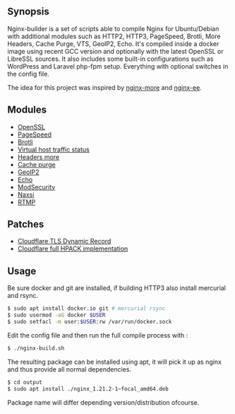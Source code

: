 ## Synopsis

Nginx-builder is a set of scripts able to compile Nginx for Ubuntu/Debian with additional modules such as HTTP2, HTTP3, PageSpeed, Brotli, More Headers, Cache Purge, VTS, GeoIP2, Echo. It's compiled
inside a docker image using recent GCC version and optionally with the latest OpenSSL or LibreSSL sources. It also includes some built-in configurations such as WordPress and Laravel php-fpm setup.
Everything with optional switches in the config file.

The idea for this project was inspired by [nginx-more](https://github.com/karljohns0n/nginx-more/) and [nginx-ee](https://github.com/VirtuBox/nginx-ee/).

## Modules

*   [OpenSSL](https://github.com/openssl/openssl)
*   [PageSpeed](https://github.com/apache/incubator-pagespeed-ngx)
*   [Brotli](https://github.com/google/ngx_brotli)
*   [Virtual host traffic status](https://github.com/vozlt/nginx-module-vts)
*   [Headers more](https://github.com/openresty/headers-more-nginx-module)
*   [Cache purge](https://github.com/FRiCKLE/ngx_cache_purge)
*   [GeoIP2](https://github.com/leev/ngx_http_geoip2_module)
*   [Echo](https://github.com/openresty/echo-nginx-module)
*   [ModSecurity](https://github.com/SpiderLabs/ModSecurity-nginx)
*   [Naxsi](https://github.com/nbs-system/naxsi)
*   [RTMP](https://github.com/arut/nginx-rtmp-module)

## Patches

*   [Cloudflare TLS Dynamic Record](https://blog.cloudflare.com/optimizing-tls-over-tcp-to-reduce-latency/)
*   [Cloudflare full HPACK implementation](https://blog.cloudflare.com/hpack-the-silent-killer-feature-of-http-2/)

## Usage

Be sure docker and git are installed, if building HTTP3 also install mercurial and rsync.

```bash
$ sudo apt install docker.io git # mercurial rsync
$ sudo usermod -aG docker $USER
$ sudo setfacl -m user:$USER:rw /var/run/docker.sock
```

Edit the config file and then run the full compile process with :
```bash
$ ./nginx-build.sh
```

The resulting package can be installed using apt, it will pick it up as nginx and thus provide all normal dependencies.
```bash
$ cd output
$ sudo apt install ./nginx_1.21.2-1~focal_amd64.deb
```
Package name will differ depending version/distribution ofcourse.
